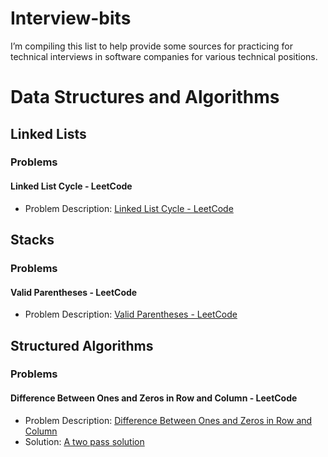 # Interview-bits
I’m compiling this list to help provide some sources for practicing for technical interviews in software companies for various technical positions. 


# Data Structures and Algorithms

## Linked Lists

### Problems

#### Linked List Cycle - LeetCode
- Problem Description: [Linked List Cycle - LeetCode](https://leetcode.com/problems/linked-list-cycle/)


## Stacks

### Problems

#### Valid Parentheses - LeetCode
- Problem Description: [Valid Parentheses - LeetCode](https://leetcode.com/problems/valid-parentheses/)

## Structured Algorithms

### Problems

#### Difference Between Ones and Zeros in Row and Column - LeetCode
- Problem Description: [Difference Between Ones and Zeros in Row and Column
](https://leetcode.com/problems/difference-between-ones-and-zeros-in-row-and-column)
- Solution: [A two pass solution](https://leetcode.com/problems/difference-between-ones-and-zeros-in-row-and-column/solutions/4403123/two-pass-solution/)
